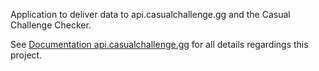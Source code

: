 Application to deliver data to api.casualchallenge.gg and the Casual Challenge Checker.

See [Documentation api.casualchallenge.gg](https://docs.google.com/document/d/1fe1_pEHheCltBwVF__mqkcnVm2e6D-ElNi24bVWuJIg/edit?tab=t.0) for all details regardings this project.
